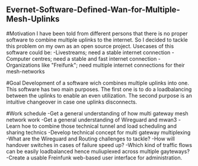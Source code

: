 ## Evernet-Software-Defined-Wan-for-Multiple-Mesh-Uplinks

#Motivation
I have been told from different persons that there is no proper software to combine multiple uplinks to the internet.
So I decided to tackle this problem on my own as an open source project.
Usecases of this software could be:
-Livestreams; need a stable internet connection
-Computer centres; need a stable and fast internet connection
-Organizations like "Freifunk"; need multiple internet connections for their mesh-networks

#Goal
Development of a software wich combines multiple uplinks into one.
This software has two main purposes. The first one is to do a loadbalancing between the uplinks to enable an even utilization.
The second purpose is an intuitive changeover in case one uplinks disconnects.

#Work schedule
-Get a general understanding of how multi gateway mesh network work
-Get a general understanding of Wireguard and mwan3
-Learn hoe to combine those technical tunnel and load scheduling and sharing technics
-Develop technical concept for multi gateway multiplexing
  -What are the Wireguard and Routing challenges to tackle?
  -How will handover switches in cases of failure speed up?
  -Which kind of traffic flows can be easily loadbalanced hence muliuplexed across multiple gayteways?
-Create a usable Freinfunk web-based user interface for administration.
